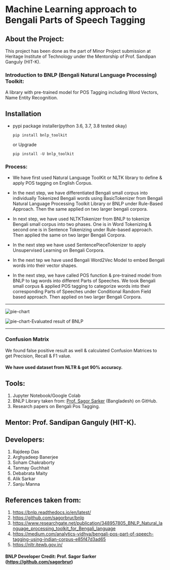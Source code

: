 # Machine Learning approach to Bengali Parts of Speech Tagging



## About the Project:

This project has been done as the part of Minor Project submission at Heritage Institute of Technology under the Mentorship of Prof. Sandipan Ganguly (HIT-K).

### Introduction to BNLP (Bengali Natural Language Processing) Toolkit:

A library with pre-trained model for POS Tagging including Word Vectors, Name Entity Recognition.

## Installation

* 
  pypi package installer(python 3.6, 3.7, 3.8 tested okay)

  ``pip install bnlp_toolkit``

  or Upgrade

  ``pip install -U bnlp_toolkit``


### Process:

- We have first used Natural Language ToolKit or NLTK library to define & apply POS tagging on English Corpus.

- In the next step, we have differentiated Bengali small corpus into individually Tokenized Bengali words using BasicTokenizer from Bengali Natural Language Processing Toolkit Library or BNLP under Rule-Based Approach. Then the same applied on two larger bengali corpora.

- In next step, we have used NLTKTokenizer from BNLP to tokenize Bengali small corpus into two phases. One is in Word Tokenizing & second one is in Sentence Tokenizing under Rule-based approach. Then applied the same on two larger Bengali Corpora.

- In the next step we have used SentencePieceTokenizer to apply Unsupervised Learning on Bengali Corpora.
- In the next tep we have used Bengali Word2Vec Model to embed Bengali words into their vector shapes.

- In the next step, we have called POS function & pre-trained model from BNLP to tag words into different Parts of Speeches. We took Bengali small corpus & applied POS tagging to categorize words into their corresponding Parts of Speeches under Conditional Random Field based approach. Then applied on two larger Bengali Corpora.

--------------------------------------------------------------------------------------------------------------------------------------------------------------------------



![pie-chart](https://user-images.githubusercontent.com/44817007/158359964-970e0bfd-f4f2-4403-8863-a1b9bc1d6e25.png)

![pie-chart-Evaluated result of BNLP](https://user-images.githubusercontent.com/44817007/158361562-969f423a-b890-4bb9-aad4-360b5837c35b.png)


--------------------------------------------------------------------------------------------------------------------------------------------------------------------------

### Confusion Matrix

We found false positive result as well & calculated Confusion Matrices to get Precision, Recall & F1 value.

#### We have used dataset from NLTR & got 90% accuracy.

## Tools:

1. Jupyter Notebook/Google Colab
2. BNLP Library taken from: [Prof. Sagor Sarker](https://github.com/sagorbrur) (Bangladesh) on GitHub.
3. Research papers on Bengali Pos Tagging.


## Mentor: Prof. Sandipan Ganguly (HIT-K).

## Developers:

1. Rajdeep Das
2. Arghyadeep Banerjee
3. Soham Chakraborty
4. Tanmay Guchhait
5. Debabrata Maity
6. Alik Sarkar
7. Sanju Manna


## References taken from:

1. https://bnlp.readthedocs.io/en/latest/
2. https://github.com/sagorbrur/bnlp
3. https://www.researchgate.net/publication/348957805_BNLP_Natural_language_processing_toolkit_for_Bengali_language
4. https://medium.com/analytics-vidhya/bengali-pos-part-of-speech-tagging-using-indian-corpus-e85f47d3ad65
5. https://nltr.itewb.gov.in/

#### BNLP Developer Credit: Prof. Sagor Sarker (https://github.com/sagorbrur)

